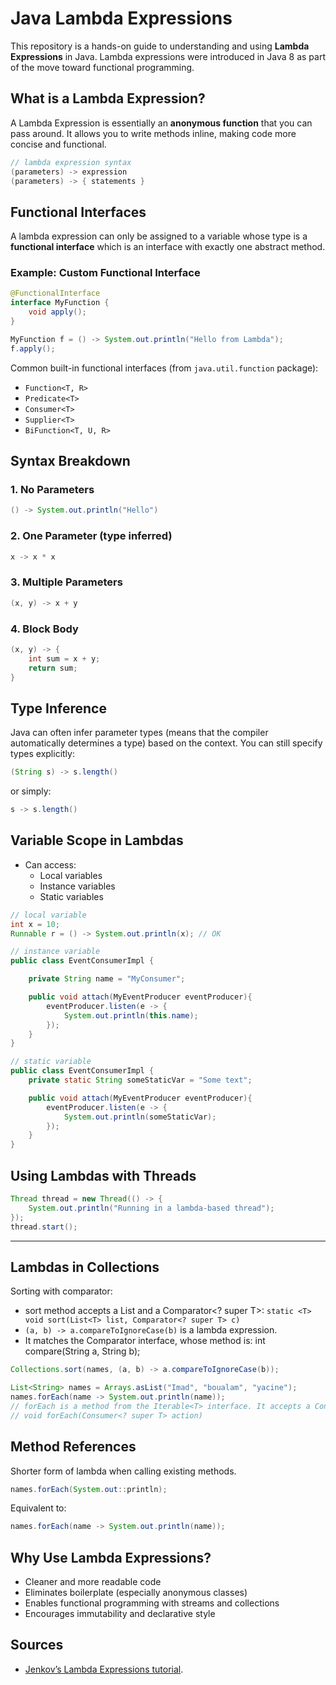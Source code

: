 # Java Lambda Expressions

This repository is a hands-on guide to understanding and using **Lambda Expressions** in Java. Lambda expressions were introduced in Java 8 as part of the move toward functional programming. 

## What is a Lambda Expression?

A Lambda Expression is essentially an **anonymous function** that you can pass around. It allows you to write methods inline, making code more concise and functional.

```java
// lambda expression syntax
(parameters) -> expression
(parameters) -> { statements }
````

## Functional Interfaces

A lambda expression can only be assigned to a variable whose type is a **functional interface** which is an interface with exactly one abstract method.

### Example: Custom Functional Interface

```java
@FunctionalInterface
interface MyFunction {
    void apply();
}

MyFunction f = () -> System.out.println("Hello from Lambda");
f.apply();
```

Common built-in functional interfaces (from `java.util.function` package):

* `Function<T, R>`
* `Predicate<T>`
* `Consumer<T>`
* `Supplier<T>`
* `BiFunction<T, U, R>`


## Syntax Breakdown

### 1. No Parameters

```java
() -> System.out.println("Hello")
```

### 2. One Parameter (type inferred)

```java
x -> x * x
```

### 3. Multiple Parameters

```java
(x, y) -> x + y
```

### 4. Block Body

```java
(x, y) -> {
    int sum = x + y;
    return sum;
}
```


## Type Inference

Java can often infer parameter types (means that the compiler automatically determines a type) based on the context. You can still specify types explicitly:

```java
(String s) -> s.length()
```

or simply:

```java
s -> s.length()
```


## Variable Scope in Lambdas

* Can access:
   * Local variables
   * Instance variables
   * Static variables

```java
// local variable
int x = 10;
Runnable r = () -> System.out.println(x); // OK

// instance variable
public class EventConsumerImpl {

    private String name = "MyConsumer";

    public void attach(MyEventProducer eventProducer){
        eventProducer.listen(e -> {
            System.out.println(this.name);
        });
    }
}

// static variable
public class EventConsumerImpl {
    private static String someStaticVar = "Some text";

    public void attach(MyEventProducer eventProducer){
        eventProducer.listen(e -> {
            System.out.println(someStaticVar);
        });
    }
}
```


## Using Lambdas with Threads

```java
Thread thread = new Thread(() -> {
    System.out.println("Running in a lambda-based thread");
});
thread.start();
```

---

## Lambdas in Collections

Sorting with comparator:
   - sort method accepts a List<T> and a Comparator<? super T>: `static <T> void sort(List<T> list, Comparator<? super T> c)`
   - `(a, b) -> a.compareToIgnoreCase(b)` is a lambda expression.
   - It matches the Comparator<String> interface, whose method is: int compare(String a, String b);
```java
Collections.sort(names, (a, b) -> a.compareToIgnoreCase(b));
```


```java
List<String> names = Arrays.asList("Imad", "boualam", "yacine");
names.forEach(name -> System.out.println(name));
// forEach is a method from the Iterable<T> interface. It accepts a Consumer<T> as its parameter.
// void forEach(Consumer<? super T> action)
```

## Method References

Shorter form of lambda when calling existing methods.

```java
names.forEach(System.out::println);
```

Equivalent to:

```java
names.forEach(name -> System.out.println(name));
```


## Why Use Lambda Expressions?

* Cleaner and more readable code
* Eliminates boilerplate (especially anonymous classes)
* Enables functional programming with streams and collections
* Encourages immutability and declarative style

## Sources

- [Jenkov’s Lambda Expressions tutorial](https://jenkov.com/tutorials/java/lambda-expressions.html).